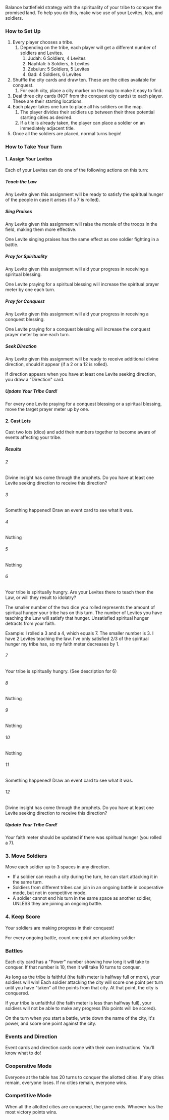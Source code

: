 Balance battlefield strategy with the spirituality of your tribe to conquer the promised land. To help you do this, make wise use of your Levites, lots, and soldiers.

### How to Set Up

1. Every player chooses a tribe.
   1. Depending on the tribe, each player will get a different number of soldiers and Levites.
      1. Judah: 6 Soldiers, 4 Levites
      2. Naphtali: 5 Soldiers, 5 Levites
      3. Zebulun: 5 Soldiers, 5 Levites
      4. Gad: 4 Soldiers, 6 Levites
2. Shuffle the city cards and draw ten. These are the cities available for conquest.
   1. For each city, place a city marker on the map to make it easy to find.
3. Deal three city cards (NOT from the conquest city cards) to each player. These are their starting locations.
4. Each player takes one turn to place all his soldiers on the map.
   1. The player divides their soldiers up between their three potential starting cities as desired.
   2. If a tile is already taken, the player can place a soldier on an immediately adjacent title.
5. Once all the soldiers are placed, normal turns begin!

### How to Take Your Turn

#### 1. Assign Your Levites

Each of your Levites can do one of the following actions on this turn:

##### Teach the Law

Any Levite given this assignment will be ready to satisfy the spiritual hunger of the people in case it arises (if a 7 is rolled).

##### Sing Praises

Any Levite given this assignment will raise the morale of the troops in the field, making them more effective.

One Levite singing praises has the same effect as one soldier fighting in a battle.

##### Pray for Spirituality

Any Levite given this assignment will aid your progress in receiving a spiritual blessing.

One Levite praying for a spiritual blessing will increase the spiritual prayer meter by one each turn.

##### Pray for Conquest

Any Levite given this assignment will aid your progress in receiving a conquest blessing.

One Levite praying for a conquest blessing will increase the conquest prayer meter by one each turn.

##### Seek Direction

Any Levite given this assignment will be ready to receive additional divine direction, should it appear (if a 2 or a 12 is rolled).

If direction appears when you have at least one Levite seeking direction, you draw a "Direction" card.

##### Update Your Tribe Card!

For every one Levite praying for a conquest blessing or a spiritual blessing, move the target prayer meter up by one.

#### 2. Cast Lots

Cast two lots (dice) and add their numbers together to become aware of events affecting your tribe.

##### Results

###### 2

Divine insight has come through the prophets. Do you have at least one Levite seeking direction to receive this direction?

###### 3

Something happened! Draw an event card to see what it was.

###### 4

Nothing

###### 5

Nothing

###### 6

Your tribe is spiritually hungry. Are your Levites there to teach them the Law, or will they result to idolatry?

The smaller number of the two dice you rolled represents the amount of spiritual hunger your tribe has on this turn. The number of Levites you have teaching the Law will satisfy that hunger. Unsatisfied spiritual hunger detracts from your faith.

Example: I rolled a 3 and a 4, which equals 7. The smaller number is 3. I have 2 Levites teaching the law.
I’ve only satisfied 2/3 of the spiritual hunger my tribe has, so my faith meter decreases by 1.

###### 7

Your tribe is spiritually hungry. (See description for 6)

###### 8

Nothing

###### 9

Nothing

###### 10

Nothing

###### 11

Something happened! Draw an event card to see what it was.

###### 12

Divine insight has come through the prophets. Do you have at least one Levite seeking direction to receive this direction?

##### Update Your Tribe Card!

Your faith meter should be updated if there was spiritual hunger (you rolled a 7).

### 3. Move Soldiers

Move each soldier up to 3 spaces in any direction.

- If a soldier can reach a city during the turn, he can start attacking it in the same turn.
- Soldiers from different tribes can join in an ongoing battle in cooperative mode, but not in competitive mode.
- A soldier cannot end his turn in the same space as another soldier, UNLESS they are joining an ongoing battle.

### 4. Keep Score

Your soldiers are making progress in their conquest!

For every ongoing battle, count one point per attacking soldier

### Battles

Each city card has a "Power" number showing how long it will take to conquer. If that number is 10, then it will take 10 turns to conquer.

As long as the tribe is faithful (the faith meter is halfway full or more), your soldiers will win! Each soldier attacking the city will score one point per turn until you have "taken" all the points from that city. At that point, the city is conquered.

If your tribe is unfaithful (the faith meter is less than halfway full), your soldiers will not be able to make any progress (No points will be scored).

On the turn when you start a battle, write down the name of the city, it's power, and score one point against the city.

### Events and Direction

Event cards and direction cards come with their own instructions. You'll know what to do!

### Cooperative Mode

Everyone at the table has 20 turns to conquer the allotted cities. If any cities remain, everyone loses. If no cities remain, everyone wins.

### Competitive Mode

When all the allotted cities are conquered, the game ends. Whoever has the most victory points wins.
